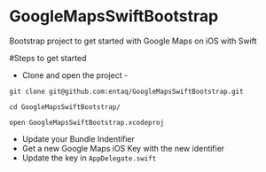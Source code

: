 # GoogleMapsSwiftBootstrap
Bootstrap project to get started with Google Maps on iOS with Swift

#Steps to get started

* Clone and open the project - 

`git clone git@github.com:entaq/GoogleMapsSwiftBootstrap.git`

`cd GoogleMapsSwiftBootstrap/`

`open GoogleMapsSwiftBootstrap.xcodeproj`

* Update your Bundle Indentifier
* Get a new Google Maps iOS Key with the new identifier
* Update the key in `AppDelegate.swift` 
